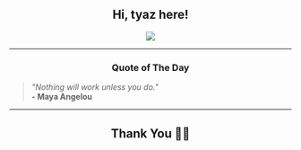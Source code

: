 <h2 align="center"> Hi, tyaz here!</h2>

<p align="center">
<a href="https://github.com/tyazx" alt="github streak"><img src="https://dvst-streak.herokuapp.com/?user=tyazx&theme=tokyonight&fire=DD472C"></a>
</p>

<hr>
<h3 align="center">Quote of The Day</h3>
<p align="center">
<blockquote>
<i>"Nothing will work unless you do."</i>
<br>
<b>- Maya Angelou</b>
</blockquote>
</p>


<hr>
<h2 align="center">Thank You 🙏🏼</h2>
